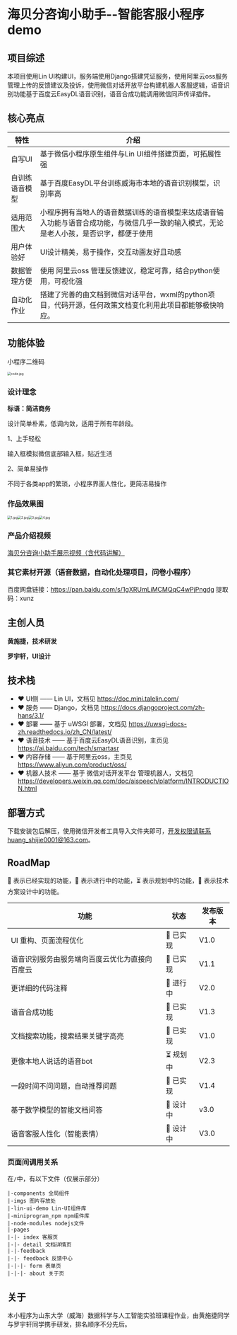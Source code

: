 # 海贝分咨询小助手--智能客服小程序demo

## 项目综述

本项目使用Lin UI构建UI，服务端使用Django搭建凭证服务，使用阿里云oss服务管理上传的反馈建议及投诉，使用微信对话开放平台构建机器人客服逻辑，语音识别功能基于百度云EasyDL语音识别，语音合成功能调用微信同声传译插件。

## 核心亮点

| 特性           | 介绍                                                         |
| -------------- | ------------------------------------------------------------ |
| 自写UI         | 基于微信小程序原生组件与Lin UI组件搭建页面，可拓展性强       |
| 自训练语音模型 | 基于百度EasyDL平台训练威海市本地的语音识别模型，识别率高     |
| 适用范围大     | 小程序拥有当地人的语音数据训练的语音模型来达成语音输入功能与语音合成功能，与微信几乎一致的输入模式，无论是老人小孩，是否识字，都便于使用 |
| 用户体验好     | UI设计精美，易于操作，交互动画友好且动感                     |
| 数据管理方便   | 使用 阿里云oss 管理反馈建议，稳定可靠，结合python使用，可视化强 |
| 自动化作业     | 搭建了完善的由文档到微信对话平台，wxml的python项目，代码开源，任何政策文档变化利用此项目都能够极快响应。 |

## 功能体验

小程序二维码

<img src="https://i.postimg.cc/LsXBFSSz/code.jpg" alt="code.jpg" style="zoom: 50%;" />



### 设计理念

**标语：简洁商务**

设计简单朴素，低调内敛，适用于所有年龄段。

1、上手轻松

输入框模拟微信底部输入框，贴近生活

2、简单易操作

不同于各类app的繁琐，小程序界面人性化，更简洁易操作

### 作品效果图

<img src="https://i.postimg.cc/GhwQ86PC/1.jpg" alt="1.jpg" style="zoom: 50%;" /><img src="https://i.postimg.cc/bNxRQLL2/2.jpg" alt="2.jpg" style="zoom: 50%;" /><img src="https://i.postimg.cc/g2GH4RBt/3.jpg" alt="3.jpg" style="zoom: 50%;" /><img src="https://i.postimg.cc/FHGg6RMr/4.jpg" alt="4.jpg" style="zoom: 50%;" />

### 产品介绍视频

[海贝分咨询小助手展示视频（含代码讲解）](https://www.bilibili.com/video/BV125411N7TA)

### 其它素材开源（语音数据，自动化处理项目，问卷小程序）

百度网盘链接：https://pan.baidu.com/s/1gXRUmLiMCMQqC4wPjPngdg 
提取码：xunz 

## 主创人员

**黄施捷，技术研发**

**罗宇轩，UI设计**

## 技术栈
* ❤️ UI侧 —— Lin UI，文档见 https://doc.mini.talelin.com/
* ❤️ 服务 —— Django，文档见 https://docs.djangoproject.com/zh-hans/3.1/
* ❤️ 部署 —— 基于 uWSGI 部署，文档见 https://uwsgi-docs-zh.readthedocs.io/zh_CN/latest/
* ❤️ 语音技术 —— 基于百度云EasyDL语音识别，主页见 https://ai.baidu.com/tech/smartasr
* ❤️ 内容存储 —— 基于阿里云oss，主页见 https://www.aliyun.com/product/oss/
* ❤️ 机器人技术 —— 基于 微信对话开发平台 管理机器人，文档见 https://developers.weixin.qq.com/doc/aispeech/platform/INTRODUCTION.html


## 部署方式

下载安装包后解压，使用微信开发者工具导入文件夹即可，开发权限请联系huang_shijie0001@163.com。


## RoadMap

🚀 表示已经实现的功能，👷 表示进行中的功能，⏳ 表示规划中的功能，🏹 表示技术方案设计中的功能。

| 功能                                           | 状态      | 发布版本 |
| ---------------------------------------------- | --------- | -------- |
| UI 重构、页面流程优化                          | 🚀 已实现  | V1.0     |
| 语音识别服务由服务端向百度云优化为直接向百度云 | 🚀 已实现  | V1.1     |
| 更详细的代码注释                               | 👷  进行中 | V2.0     |
| 语音合成功能                                   | 🚀 已实现  | V1.3     |
| 文档搜索功能，搜索结果关键字高亮               | 🚀 已实现  | V1.0     |
| 更像本地人说话的语音bot                        | ⏳  规划中 | V2.3     |
| 一段时间不问问题，自动推荐问题                 | 🚀 已实现  | V1.4     |
| 基于数学模型的智能文档问答                     | 🏹 设计中  | v3.0     |
| 语音客服人性化（智能表情）                     | 🏹 设计中  | V3.0     |

### 页面间调用关系

在`/`中，有以下文件（仅展示部分）

```
|-components 全局组件
|-imgs 图片存放处
|-lin-ui-demo Lin-UI组件库
|-miniprogram_npm npm组件库
|-node-modules nodejs文件
|-pages
|-|- index 客服页
|-|- detail 文档详情页
|-|-feedback
|-|- feedback 反馈中心
|-|-|- form 表单页
|-|-|- about 关于页
```

## 关于

本小程序为山东大学（威海）数据科学与人工智能实验班课程作业，由黄施捷同学与罗宇轩同学携手研发，排名顺序不分先后。
